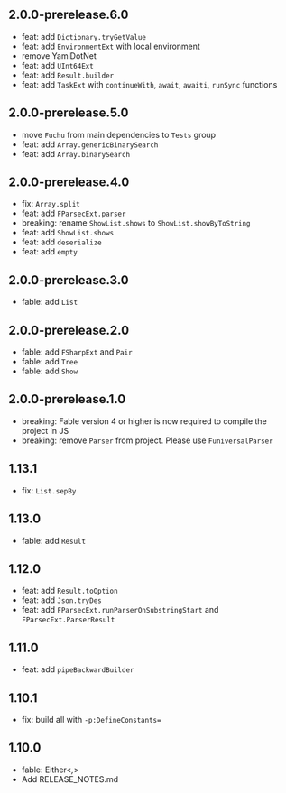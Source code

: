 ## 2.0.0-prerelease.6.0
* feat: add `Dictionary.tryGetValue`
* feat: add `EnvironmentExt` with local environment
* remove YamlDotNet
* feat: add `UInt64Ext`
* feat: add `Result.builder`
* feat: add `TaskExt` with `continueWith`, `await`, `awaiti`, `runSync` functions

## 2.0.0-prerelease.5.0
* move `Fuchu` from main dependencies to `Tests` group
* feat: add `Array.genericBinarySearch`
* feat: add `Array.binarySearch`

## 2.0.0-prerelease.4.0
* fix: `Array.split`
* feat: add `FParsecExt.parser`
* breaking: rename `ShowList.shows` to `ShowList.showByToString`
* feat: add `ShowList.shows`
* feat: add `deserialize`
* feat: add `empty`

## 2.0.0-prerelease.3.0
* fable: add `List`

## 2.0.0-prerelease.2.0
* fable: add `FSharpExt` and `Pair`
* fable: add `Tree`
* fable: add `Show`

## 2.0.0-prerelease.1.0
* breaking: Fable version 4 or higher is now required to compile the project in JS
* breaking: remove `Parser` from project. Please use `FuniversalParser`

## 1.13.1
* fix: `List.sepBy`

## 1.13.0
* fable: add `Result`

## 1.12.0
* feat: add `Result.toOption`
* feat: add `Json.tryDes`
* feat: add `FParsecExt.runParserOnSubstringStart` and `FParsecExt.ParserResult`

## 1.11.0
* feat: add `pipeBackwardBuilder`

## 1.10.1
* fix: build all with `-p:DefineConstants=`

## 1.10.0
* fable: Either<_,_>
* Add RELEASE_NOTES.md
